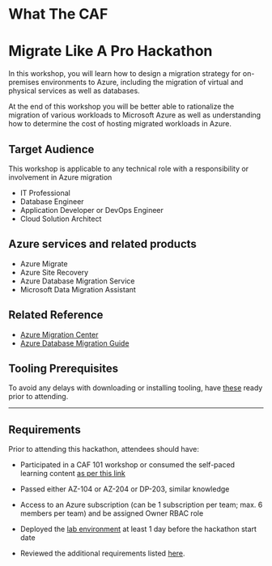 # What The CAF

# Migrate Like A Pro Hackathon

In this workshop, you will learn how to design a migration strategy for on-premises environments to Azure, including the migration of virtual and physical services as well as databases.

At the end of this workshop you will be better able to rationalize the migration of various workloads to Microsoft Azure as well as understanding how to determine the cost of hosting migrated workloads in Azure.

## Target Audience

This workshop is applicable to any technical role with a responsibility or involvement in Azure migration

- IT Professional
- Database Engineer
- Application Developer or DevOps Engineer
- Cloud Solution Architect

## Azure services and related products

- Azure Migrate
- Azure Site Recovery
- Azure Database Migration Service
- Microsoft Data Migration Assistant

## Related Reference

- [Azure Migration Center](https://azure.microsoft.com/migration)
- [Azure Database Migration Guide](https://aka.ms/datamigration)

## Tooling Prerequisites

To avoid any delays with downloading or installing tooling, have [these](https://github.com/jonathan-vella/what-the-caf/blob/main/agenda_and_requirements.md#tooling-prerequisites) ready prior to attending.

---

## Requirements

Prior to attending this hackathon, attendees should have:

- Participated in a CAF 101 workshop or consumed the self-paced learning content [as per this link](https://github.com/jonathan-vella/what-the-caf#the-learning-path)

- Passed either AZ-104 or AZ-204 or DP-203, similar knowledge

- Access to an Azure subscription (can be 1 subscription per team; max. 6 members per team) and be assigned Owner RBAC role

- Deployed the [lab environment](https://github.com/jonathan-vella/MCW-Line-of-business-application-migration/blob/master/Hands-on%20lab/Before%20the%20HOL%20-%20Line-of-business%20application%20migration.md) at least 1 day before the hackathon start date

- Reviewed the additional requirements listed [here](https://github.com/jonathan-vella/what-the-caf/blob/main/agenda_and_requirements.md).
